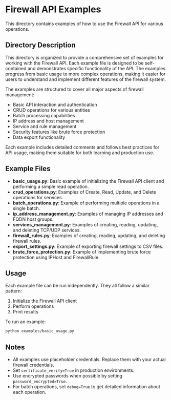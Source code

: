 # Firewall API Examples

This directory contains examples of how to use the Firewall API for various operations.

## Directory Description
This directory is organized to provide a comprehensive set of examples for working with the Firewall API. Each example file is designed to be self-contained and demonstrates specific functionality of the API. The examples progress from basic usage to more complex operations, making it easier for users to understand and implement different features of the firewall system.

The examples are structured to cover all major aspects of firewall management:
- Basic API interaction and authentication
- CRUD operations for various entities
- Batch processing capabilities
- IP address and host management
- Service and rule management
- Security features like brute force protection
- Data export functionality

Each example includes detailed comments and follows best practices for API usage, making them suitable for both learning and production use.

## Example Files

- **basic_usage.py**: Basic example of initializing the Firewall API client and performing a simple read operation.
- **crud_operations.py**: Examples of Create, Read, Update, and Delete operations for services.
- **batch_operations.py**: Example of performing multiple operations in a single batch.
- **ip_address_management.py**: Examples of managing IP addresses and FQDN host groups.
- **services_management.py**: Examples of creating, reading, updating, and deleting TCP/UDP services.
- **firewall_rules.py**: Examples of creating, reading, updating, and deleting firewall rules.
- **export_settings.py**: Example of exporting firewall settings to CSV files.
- **brute_force_protection.py**: Example of implementing brute force protection using IPHost and FirewallRule.

## Usage

Each example file can be run independently. They all follow a similar pattern:

1. Initialize the Firewall API client
2. Perform operations
3. Print results

To run an example:

```bash
python examples/basic_usage.py
```

## Notes

- All examples use placeholder credentials. Replace them with your actual firewall credentials.
- Set `certificate_verify=True` in production environments.
- Use encrypted passwords when possible by setting `password_encrypted=True`.
- For batch operations, set `debug=True` to get detailed information about each operation. 